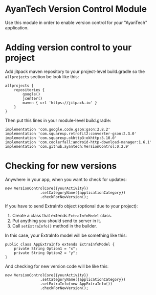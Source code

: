 # AyanTech Version Control Module

Use this module in order to enable version control for your "AyanTech" application.

# Adding version control to your project

Add jitpack maven repository to your project-level build.gradle so the `allprojects` section be look like this:
```
allprojects {
    repositories {
        google()
        jcenter()
        maven { url 'https://jitpack.io' }
    }
}
```
Then put this lines in your module-level build.gradle:
```
implementation 'com.google.code.gson:gson:2.8.2'
implementation 'com.squareup.retrofit2:converter-gson:2.3.0'
implementation 'com.squareup.okhttp3:okhttp:3.10.0'
implementation 'com.coolerfall:android-http-download-manager:1.6.1'
implementation 'com.github.ayantech:VersionControl:0.2.9'
```

# Checking for new versions

Anywhere in your app, when you want to check for updates:
```
new VersionControlCore({yourActivity})
                .setCategoryName({applicationCategory})
                .checkForNewVersion();
```

If you have to send ExtraInfo object (optional due to your project):
1. Create a class that extends `ExtraInfoModel` class.
2. Put anything you should send to server in it.
3. Call `setExtraInfo()` method in the builder.

In this case, your ExtraInfo model will be something like this:
```
public class AppExtraInfo extends ExtraInfoModel {
    private String Option1 = "x";
    private String Option2 = "y";
}
```

And checking for new version code will be like this:
```
new VersionControlCore({yourActivity})
                .setCategoryName({applicationCategory})
                .setExtraInfo(new AppExtraInfo())
                .checkForNewVersion();
```
